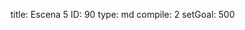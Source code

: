title:          Escena 5
ID:             90
type:           md
compile:        2
setGoal:        500


